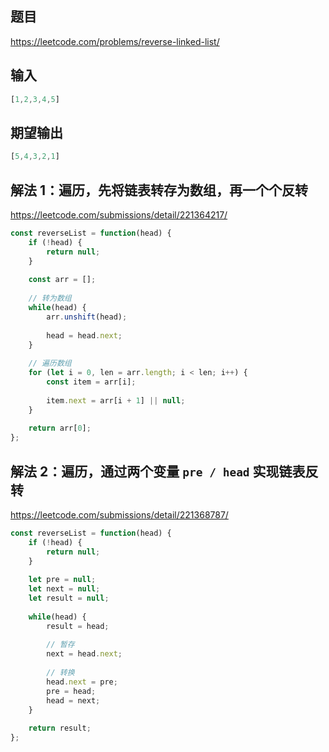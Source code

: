 ## 题目

https://leetcode.com/problems/reverse-linked-list/ 

## 输入

```js
[1,2,3,4,5]
```

## 期望输出

```js
[5,4,3,2,1]
```

## 解法 1：遍历，先将链表转存为数组，再一个个反转

https://leetcode.com/submissions/detail/221364217/

```js
const reverseList = function(head) {
    if (!head) {
        return null;
    }
    
    const arr = [];
    
    // 转为数组
    while(head) {
        arr.unshift(head);
        
        head = head.next;
    }
    
    // 遍历数组
    for (let i = 0, len = arr.length; i < len; i++) {
        const item = arr[i];
        
        item.next = arr[i + 1] || null;
    }
    
    return arr[0];
};
```

## 解法 2：遍历，通过两个变量 `pre / head` 实现链表反转

https://leetcode.com/submissions/detail/221368787/

```js
const reverseList = function(head) {
    if (!head) {
        return null;
    }
    
    let pre = null;
    let next = null;
    let result = null;
    
    while(head) {
        result = head;
        
        // 暂存
        next = head.next;
        
        // 转换
        head.next = pre;
        pre = head;
        head = next;
    }
    
    return result;
};
```